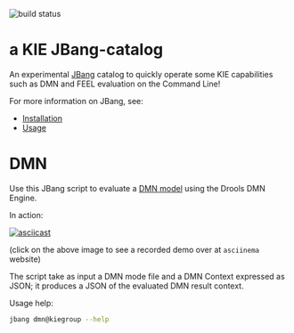 ![build status](https://github.com/kiegroup/JBang-catalog/actions/workflows/build.yml/badge.svg)

# a KIE JBang-catalog

An experimental [JBang](https://www.jbang.dev/) catalog to quickly operate some KIE capabilities such as DMN and FEEL evaluation on the Command Line!

For more information on JBang, see:

- [Installation](https://www.jbang.dev/documentation/guide/latest/installation.html)
- [Usage](https://www.jbang.dev/documentation/guide/latest/usage.html)

# DMN

Use this JBang script to evaluate a [DMN model](https://drools.org/learn/dmn.html) using the Drools DMN Engine.

In action:

[![asciicast](https://asciinema.org/a/JSK2sBthe3N8Q6zjVGdvlYJKz.svg)](https://asciinema.org/a/JSK2sBthe3N8Q6zjVGdvlYJKz?autoplay=1&speed=2)

(click on the above image to see a recorded demo over at `asciinema` website)

The script take as input a DMN mode file and a DMN Context expressed as JSON; it produces a JSON of the evaluated DMN result context.

Usage help:

```bash
jbang dmn@kiegroup --help
```
